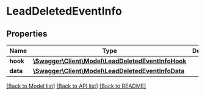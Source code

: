 # LeadDeletedEventInfo

## Properties
Name | Type | Description | Notes
------------ | ------------- | ------------- | -------------
**hook** | [**\Swagger\Client\Model\LeadDeletedEventInfoHook**](LeadDeletedEventInfoHook.md) |  | [optional] 
**data** | [**\Swagger\Client\Model\LeadDeletedEventInfoData**](LeadDeletedEventInfoData.md) |  | [optional] 

[[Back to Model list]](../README.md#documentation-for-models) [[Back to API list]](../README.md#documentation-for-api-endpoints) [[Back to README]](../README.md)


